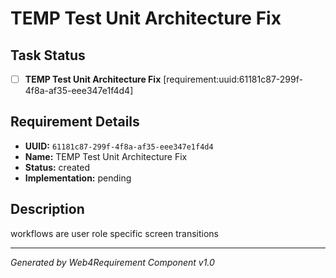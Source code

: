 # TEMP Test Unit Architecture Fix

## Task Status
- [ ] **TEMP Test Unit Architecture Fix** [requirement:uuid:61181c87-299f-4f8a-af35-eee347e1f4d4]

## Requirement Details

- **UUID:** `61181c87-299f-4f8a-af35-eee347e1f4d4`
- **Name:** TEMP Test Unit Architecture Fix
- **Status:** created
- **Implementation:** pending

## Description

workflows are user role specific screen transitions

---

*Generated by Web4Requirement Component v1.0*